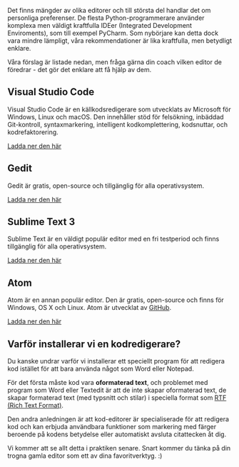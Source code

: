 Det finns mängder av olika editorer och till största del handlar det om personliga preferenser. De flesta Python-programmerare använder komplexa men väldigt kraftfulla IDEer (Integrated Development Enviroments), som till exempel PyCharm. Som nybörjare kan detta dock vara mindre lämpligt, våra rekommendationer är lika kraftfulla, men betydligt enklare.

Våra förslag är listade nedan, men fråga gärna din coach vilken editor de föredrar - det gör det enklare att få hjälp av dem.

## Visual Studio Code

Visual Studio Code är en källkodsredigerare som utvecklats av Microsoft för Windows, Linux och macOS. Den innehåller stöd för felsökning, inbäddad Git-kontroll, syntaxmarkering, intelligent kodkomplettering, kodsnuttar, och kodrefaktorering.

[Ladda ner den här](https://code.visualstudio.com/)

## Gedit

Gedit är gratis, open-source och tillgänglig för alla operativsystem.

[Ladda ner den här](https://wiki.gnome.org/Apps/Gedit#Download)

## Sublime Text 3

Sublime Text är en väldigt populär editor med en fri testperiod och finns tillgänglig för alla operativsystem.

[Ladda ner den här](https://www.sublimetext.com/3)

## Atom

Atom är en annan populär editor. Den är gratis, open-source och finns för Windows, OS X och Linux. Atom är utvecklat av [GitHub](https://github.com/).

[Ladda ner den här](https://atom.io/)

## Varför installerar vi en kodredigerare?

Du kanske undrar varför vi installerar ett speciellt program för att redigera kod istället för att bara använda något som Word eller Notepad.

För det första måste kod vara **oformaterad text**, och problemet med program som Word eller Textedit är att de inte skapar oformaterad text, de skapar formaterad text (med typsnitt och stilar) i speciella format som [RTF (Rich Text Format)](https://en.wikipedia.org/wiki/Rich_Text_Format).

Den andra anledningen är att kod-editorer är specialiserade för att redigera kod och kan erbjuda användbara funktioner som markering med färger beroende på kodens betydelse eller automatiskt avsluta citattecken åt dig.

Vi kommer att se allt detta i praktiken senare. Snart kommer du tänka på din trogna gamla editor som ett av dina favoritverktyg. :)